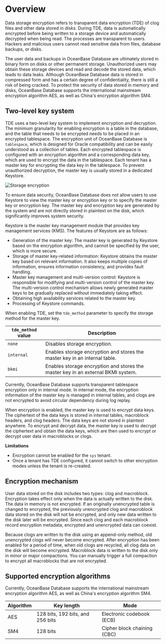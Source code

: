 # Overview

Data storage encryption refers to transparent data encryption (TDE) of clog files and other data stored in disks. During TDE, data is automatically encrypted before being written to a storage device and automatically decrypted when being read. The processes are transparent to users. Hackers and malicious users cannot read sensitive data from files, database backups, or disks. 

The user data and backups in OceanBase Database are ultimately stored in binary form on disks or other permanent storage. Unauthorized users may obtain these storage devices and read and decode the stored data, which leads to data leaks. Although OceanBase Database data is stored in compressed form and has a certain degree of confidentiality, there is still a risk of being cracked. To protect the security of data stored in memory and disks, OceanBase Database supports the international mainstream encryption algorithm AES, as well as China's encryption algorithm SM4. 

## Two-level key system

TDE uses a two-level key system to implement encryption and decryption. The minimum granularity for enabling encryption is a table in the database, and the table that needs to be encrypted needs to be placed in an encrypted tablespace. The encryption unit of OceanBase Database is `tablespace`, which is designed for Oracle compatibility and can be easily understood as a collection of tables. Each encrypted tablespace is configured with an encryption algorithm and a corresponding data key, which are used to encrypt the data in the tablespace. Each tenant has a master key for encrypting the data key in the tablespace. To prevent unauthorized decryption, the master key is usually stored in a dedicated Keystore. 

![Storage encryption](https://help-static-aliyun-doc.aliyuncs.com/assets/img/zh-CN/1473623461/p358127.jpg)

To ensure data security, OceanBase Database does not allow users to use Keystore to view the master key or encryption key or to specify the master key or encryption key. The master key and encryption key are generated by the system and are not directly stored in plaintext on the disk, which significantly improves system security. 

Keystore is the master key management module that provides key management services (KMS). The features of Keystore are as follows:

* Generation of the master key: The master key is generated by Keystore based on the encryption algorithm, and cannot be specified by the user, which is more secure.
* Storage of master key-related information: Keystore obtains the master key based on relevant information. It also keeps multiple copies of information, ensures information consistency, and provides fault handling. 
* Master key management and multi-version control: Keystore is responsible for modifying and multi-version control of the master key. The multi-version control mechanism allows newly generated master keys to be gradually replaced without immediately taking effect. 
* Obtaining high availability services related to the master key. 
* Processing of Keystore commands. 

When enabling TDE, set the `tde_method` parameter to specify the storage method for the master key.

| `tde_method` value | Description |
|---------------|----|
| `none` | Disables storage encryption. |
| `internal` | Enables storage encryption and stores the master key in an internal table. |
| `bkmi` | Enables storage encryption and stores the master key in an external BKMI system. |

Currently, OceanBase Database supports transparent tablespace encryption only in internal mode. In internal mode, the encryption information of the master key is managed in internal tables, and clogs are not encrypted to avoid circular dependency during log replay. 

When encryption is enabled, the master key is used to encrypt data keys. The ciphertext of the data keys is stored in internal tables, macroblock headers, and clog headers. The data keys are not stored in plaintext anywhere. To encrypt and decrypt data, the master key is used to decrypt the ciphertext and obtain the data keys, which are then used to encrypt or decrypt user data in macroblocks or clogs. 

**Limitations**

* Encryption cannot be enabled for the `sys` tenant. 
* Once a tenant has TDE configured, it cannot switch to other encryption modes unless the tenant is re-created. 

## Encryption mechanism

User data stored on the disk includes two types: clog and macroblock. Encryption takes effect only when the data is actually written to the disk. The data in memory is not encrypted. If an originally unencrypted table is changed to encrypted, the previously unencrypted clog and macroblock data stored on the disk will not be encrypted, and only new data written to the disk later will be encrypted. Since each clog and each macroblock record encryption metadata, encrypted and unencrypted data can coexist. 

Because clogs are written to the disk using an append-only method, old unencrypted clogs will never become encrypted. After encryption has been enabled for a period of time, when old clogs are recycled, all clog data on the disk will become encrypted. Macroblock data is written to the disk only in minor or major compactions. You can manually trigger a full compaction to encrypt all macroblocks that are not encrypted. 

## Supported encryption algorithms

Currently, OceanBase Database supports the international mainstream encryption algorithm AES, as well as China's encryption algorithm SM4.

| Algorithm | Key length | Mode |
|-----|------------------------------------------------------------|-----|
| AES | 128 bits, 192 bits, and 256 bits | Electronic codebook (ECB) |
| SM4 | 128 bits | Cipher block chaining (CBC) |
